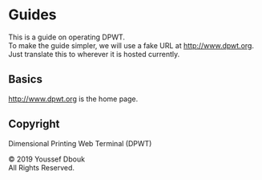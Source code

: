 # Guides
This is a guide on operating DPWT.\
To make the guide simpler, we will use a fake URL at http://www.dpwt.org. Just translate this to wherever it is hosted currently.

## Basics

http://www.dpwt.org is the home page.


## Copyright
Dimensional Printing Web Terminal (DPWT)

© 2019  Youssef Dbouk\
All Rights Reserved.
